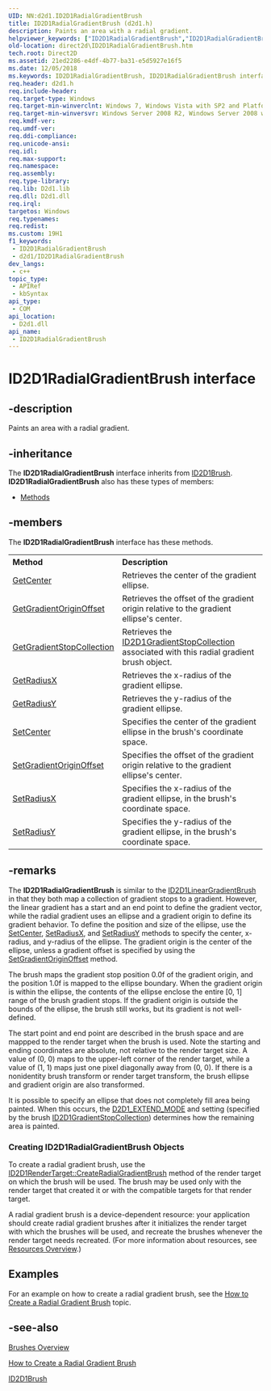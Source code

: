 ```yaml
---
UID: NN:d2d1.ID2D1RadialGradientBrush
title: ID2D1RadialGradientBrush (d2d1.h)
description: Paints an area with a radial gradient.
helpviewer_keywords: ["ID2D1RadialGradientBrush","ID2D1RadialGradientBrush interface [Direct2D]","ID2D1RadialGradientBrush interface [Direct2D]","described","d2d1/ID2D1RadialGradientBrush","direct2d.ID2D1RadialGradientBrush"]
old-location: direct2d\ID2D1RadialGradientBrush.htm
tech.root: Direct2D
ms.assetid: 21ed2286-e4df-4b77-ba31-e5d5927e16f5
ms.date: 12/05/2018
ms.keywords: ID2D1RadialGradientBrush, ID2D1RadialGradientBrush interface [Direct2D], ID2D1RadialGradientBrush interface [Direct2D],described, d2d1/ID2D1RadialGradientBrush, direct2d.ID2D1RadialGradientBrush
req.header: d2d1.h
req.include-header: 
req.target-type: Windows
req.target-min-winverclnt: Windows 7, Windows Vista with SP2 and Platform Update for Windows Vista [desktop apps \| UWP apps]
req.target-min-winversvr: Windows Server 2008 R2, Windows Server 2008 with SP2 and Platform Update for Windows Server 2008 [desktop apps \| UWP apps]
req.kmdf-ver: 
req.umdf-ver: 
req.ddi-compliance: 
req.unicode-ansi: 
req.idl: 
req.max-support: 
req.namespace: 
req.assembly: 
req.type-library: 
req.lib: D2d1.lib
req.dll: D2d1.dll
req.irql: 
targetos: Windows
req.typenames: 
req.redist: 
ms.custom: 19H1
f1_keywords:
 - ID2D1RadialGradientBrush
 - d2d1/ID2D1RadialGradientBrush
dev_langs:
 - c++
topic_type:
 - APIRef
 - kbSyntax
api_type:
 - COM
api_location:
 - D2d1.dll
api_name:
 - ID2D1RadialGradientBrush
---
```


# ID2D1RadialGradientBrush interface


## -description

Paints an area with a radial gradient.

## -inheritance

The <b xmlns:loc="http://microsoft.com/wdcml/l10n">ID2D1RadialGradientBrush</b> interface inherits from <a href="/windows/win32/api/d2d1/nn-d2d1-id2d1brush">ID2D1Brush</a>. <b>ID2D1RadialGradientBrush</b> also has these types of members:
<ul>
<li><a href="/">Methods</a></li>
</ul>

## -members

The <b>ID2D1RadialGradientBrush</b> interface has these methods.
<table class="members" id="memberListMethods">
<tr>
<th align="left" width="37%">Method</th>
<th align="left" width="63%">Description</th>
</tr>
<tr data="declared;">
<td align="left" width="37%">
<a href="/windows/win32/api/d2d1/nf-d2d1-id2d1radialgradientbrush-getcenter">GetCenter</a>
</td>
<td align="left" width="63%">
Retrieves the center of the gradient ellipse. 

</td>
</tr>
<tr data="declared;">
<td align="left" width="37%">
<a href="/windows/win32/api/d2d1/nf-d2d1-id2d1radialgradientbrush-getgradientoriginoffset">GetGradientOriginOffset</a>
</td>
<td align="left" width="63%">
Retrieves the offset of the gradient origin relative to the gradient ellipse's center.

</td>
</tr>
<tr data="declared;">
<td align="left" width="37%">
<a href="/windows/win32/api/d2d1/nf-d2d1-id2d1radialgradientbrush-getgradientstopcollection">GetGradientStopCollection</a>
</td>
<td align="left" width="63%">
Retrieves the <a href="/windows/win32/api/d2d1/nn-d2d1-id2d1gradientstopcollection">ID2D1GradientStopCollection</a> associated with this radial gradient brush object.

</td>
</tr>
<tr data="declared;">
<td align="left" width="37%">
<a href="/windows/win32/api/d2d1/nf-d2d1-id2d1radialgradientbrush-getradiusx">GetRadiusX</a>
</td>
<td align="left" width="63%">
Retrieves the x-radius of the gradient ellipse.

</td>
</tr>
<tr data="declared;">
<td align="left" width="37%">
<a href="/windows/win32/api/d2d1/nf-d2d1-id2d1radialgradientbrush-getradiusy">GetRadiusY</a>
</td>
<td align="left" width="63%">
Retrieves the y-radius of the gradient ellipse.

</td>
</tr>
<tr data="declared;">
<td align="left" width="37%">
<a href="/windows/win32/api/d2d1/nf-d2d1-id2d1radialgradientbrush-setcenter">SetCenter</a>
</td>
<td align="left" width="63%">
Specifies the center of the gradient ellipse in the brush's coordinate space. 

</td>
</tr>
<tr data="declared;">
<td align="left" width="37%">
<a href="/windows/win32/api/d2d1/nf-d2d1-id2d1radialgradientbrush-setgradientoriginoffset">SetGradientOriginOffset</a>
</td>
<td align="left" width="63%">
Specifies the offset of the gradient origin relative to the gradient ellipse's center.

</td>
</tr>
<tr data="declared;">
<td align="left" width="37%">
<a href="/windows/win32/api/d2d1/nf-d2d1-id2d1radialgradientbrush-setradiusx">SetRadiusX</a>
</td>
<td align="left" width="63%">
Specifies the x-radius of the gradient ellipse, in the brush's coordinate space.

</td>
</tr>
<tr data="declared;">
<td align="left" width="37%">
<a href="/windows/win32/api/d2d1/nf-d2d1-id2d1radialgradientbrush-setradiusy">SetRadiusY</a>
</td>
<td align="left" width="63%">
Specifies the y-radius of the gradient ellipse, in the brush's coordinate space.

</td>
</tr>
</table>

## -remarks

The <b>ID2D1RadialGradientBrush</b> is similar to the <a href="/windows/win32/api/d2d1/nn-d2d1-id2d1lineargradientbrush">ID2D1LinearGradientBrush</a> in that they both map a collection of gradient stops to a gradient. However, the linear gradient has a start and an end point to define the gradient vector, while the radial gradient uses an ellipse and a gradient origin to define its gradient behavior. To define the position and size of the ellipse, use the <a href="/windows/win32/api/d2d1/nf-d2d1-id2d1radialgradientbrush-setcenter">SetCenter</a>, <a href="/windows/win32/api/d2d1/nf-d2d1-id2d1radialgradientbrush-setradiusx">SetRadiusX</a>, and <a href="/windows/win32/api/d2d1/nf-d2d1-id2d1radialgradientbrush-setradiusy">SetRadiusY</a> methods to specify the center, x-radius, and y-radius of the ellipse. The gradient origin is the center of the ellipse, unless a gradient offset is specified by using the <a href="/windows/win32/api/d2d1/nf-d2d1-id2d1radialgradientbrush-setgradientoriginoffset">SetGradientOriginOffset</a> method.

The brush maps the gradient stop position 0.0f of the gradient origin, and the position 1.0f is mapped to the ellipse boundary. When the gradient origin is within the ellipse, the contents of the ellipse enclose the entire [0, 1] range of the brush gradient stops. If the gradient origin is outside the bounds of the ellipse, the brush still works, but its gradient is not well-defined.

The start point and end point are described in the brush space and are mappped to the render target when the brush is used. Note the starting and ending coordinates are absolute, not relative to the render target size. A value of (0, 0) maps to the upper-left corner of the render target, while a value of (1, 1) maps just one pixel diagonally away from (0, 0). If there is a nonidentity brush transform or render target transform, the brush ellipse and gradient origin are also transformed.

It is possible to specify an ellipse that does not completely fill area being painted. When this occurs,       the            <a href="/windows/win32/api/d2d1/ne-d2d1-d2d1_extend_mode">D2D1_EXTEND_MODE</a> and  setting (specified by the  brush     <a href="/windows/win32/api/d2d1/nn-d2d1-id2d1gradientstopcollection">ID2D1GradientStopCollection</a>) determines how the remaining area is painted. 


<h3><a id="Creating_ID2D1RadialGradientBrush_Objects"></a><a id="creating_id2d1radialgradientbrush_objects"></a><a id="CREATING_ID2D1RADIALGRADIENTBRUSH_OBJECTS"></a>Creating ID2D1RadialGradientBrush Objects</h3>
To create a radial gradient brush, use the <a href="/windows/win32/api/d2d1/nf-d2d1-id2d1rendertarget-createradialgradientbrush(constd2d1_radial_gradient_brush_properties__constd2d1_brush_properties__id2d1gradientstopcollection_id2d1radialgradientbrush)">ID2D1RenderTarget::CreateRadialGradientBrush</a> method of the render target on which the brush will be used. The brush may be used only with the render target that created it or with the compatible targets for that render target.

A radial gradient brush is a device-dependent resource: your application should create radial gradient brushes after it initializes the render target with which the brushes will be used, and recreate the brushes whenever the render target needs recreated. (For more information about resources, see <a href="/windows/win32/Direct2D/resources-and-resource-domains">Resources Overview</a>.)


## Examples

For an example on how to create a radial gradient brush, see the <a href="/windows/win32/Direct2D/how-to-create-a-radial-gradient-brush">How to Create a Radial Gradient Brush</a> topic. 

<div class="code"></div>

## -see-also

<a href="/windows/win32/Direct2D/direct2d-brushes-overview">Brushes Overview</a>



<a href="/windows/win32/Direct2D/how-to-create-a-radial-gradient-brush">How to Create a Radial Gradient Brush</a>



<a href="/windows/win32/api/d2d1/nn-d2d1-id2d1brush">ID2D1Brush</a>

